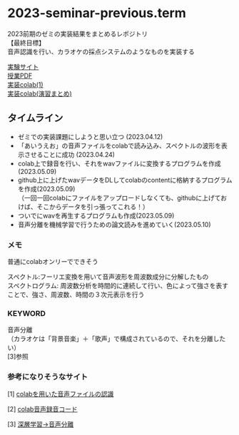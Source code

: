 # 2023-seminar-previous.term
2023前期のゼミの実装結果をまとめるレポジトリ<br>
【最終目標】<br>
音声認識を行い、カラオケの採点システムのようなものを実装する

[実験サイト](http://www.sap.ist.i.kyoto-u.ac.jp/members/inoue/le4-audio/)  <br>
[授業PDF](https://drive.google.com/file/d/1kUTLW88KxTm--3_VQFFObd-vioAEgRci/view)  <br>
[実装colab(1)](https://colab.research.google.com/drive/1npe5XEhCqQaWDQRtWXWtYRGTwpfrGlK-?usp=sharing)  <br>
[実装colab(演習まとめ)](https://colab.research.google.com/drive/1RpWJsgsY9erMXcP02v2-iT-elTfHIvR3#scrollTo=8uA5f9-hU4Sf)


## タイムライン

- ゼミでの実装課題にしようと思い立つ (2023.04.12)
- 「あいうえお」の音声ファイルをcolabで読み込み、スペクトルの波形を表示させることに成功 (2023.04.24)  <br>
- colab上で録音を行い、それをwavファイルに変換するプログラムを作成(2023.05.09)<br>
- github上に上げたwavデータをDLしてcolabのcontentに格納するプログラムを作成(2023.05.09)<br>
（一回一回colabにファイルをアップロードしなくても、githubに上げておけば、そこからデータを引っ張ってこれる！）
- ついでにwavを再生するプログラムも作成(2023.05.09)
- 音声分離を機械学習で行うための論文読みを進めていく(2023.05.10)

### メモ 

普通にcolabオンリーでできそう  <br>

スペクトル:フーリエ変換を用いて音声波形を周波数成分に分解したもの   <br>
スペクトログラム: 周波数分析を時間的に連続して行い、色によって強さを表すことで、強さ、周波数、時間の３次元表示を行う


### KEYWORD
音声分離<br>
（カラオケは「背景音楽」＋「歌声」で構成されているので、それを分離したい）<br>
[3]参照


### 参考になりそうなサイト

[1] [colabを用いた音声ファイルの認識](https://zenn.dev/tam_tam/articles/d59250ecf25628)  <br>

[2] [colab音声録音コード](https://gist.github.com/tam17aki/8bfa2a42dab0061ee2641aed32dd1d30) <br>

[3] [深層学習→音声分離](https://olaris.jp/poststag/PPrQHWLo)
